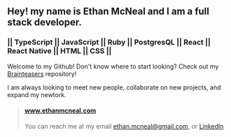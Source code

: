 ## Hey! my name is Ethan McNeal and I am a full stack developer.

 ### || TypeScript || JavaScript || Ruby || PostgresQL || React || React Native || HTML || CSS || 


Welcome to my Github! Don't know where to start looking? Check out my [Brainteasers](https://www.github.com/ethanmcneal/Brainteasers) repository!

I am always looking to meet new people, collaborate on new projects, and expand my newtork.

> #### www.ethanmcneal.com 
> You can reach me at my email ethan.mcneal@gmail.com, or [LinkedIn](https://www.linkedin.com/in/ethanmcneal/)

<!--
**ethanmcneal/ethanmcneal** is a ✨ _special_ ✨ repository because its `README.md` (this file) appears on your GitHub profile.

Here are some ideas to get you started:

- 🔭 I’m currently working on ...
- 🌱 I’m currently learning ...
- 👯 I’m looking to collaborate on ...
- 🤔 I’m looking for help with ...
- 💬 Ask me about ...
- 📫 How to reach me: ...
- 😄 Pronouns: ...
- ⚡ Fun fact: ...
-->
